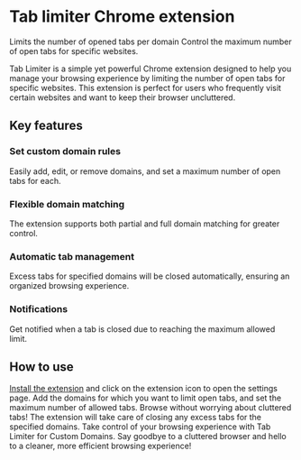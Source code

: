 # Tab limiter Chrome extension

Limits the number of opened tabs per domain
Control the maximum number of open tabs for specific websites.


Tab Limiter is a simple yet powerful Chrome extension designed to help you manage your browsing experience by limiting the number of open tabs for specific websites. This extension is perfect for users who frequently visit certain websites and want to keep their browser uncluttered.

## Key features

### Set custom domain rules
Easily add, edit, or remove domains, and set a maximum number of open tabs for each.


### Flexible domain matching
The extension supports both partial and full domain matching for greater control.

### Automatic tab management
Excess tabs for specified domains will be closed automatically, ensuring an organized browsing experience.

### Notifications
Get notified when a tab is closed due to reaching the maximum allowed limit.


## How to use

[Install the extension](https://chrome.google.com/webstore/detail/tab-limiter/ahifadmfdpgnjkchbmoafedinacdfomc) and click on the extension icon to open the settings page.
Add the domains for which you want to limit open tabs, and set the maximum number of allowed tabs.
Browse without worrying about cluttered tabs! The extension will take care of closing any excess tabs for the specified domains.
Take control of your browsing experience with Tab Limiter for Custom Domains. Say goodbye to a cluttered browser and hello to a cleaner, more efficient browsing experience!

